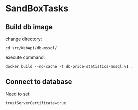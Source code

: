 # SandBoxTasks
## Build db image
change directory:
````
cd src/WebApi/db-mssql/
````
execute command:
````
docker build --no-cache -t db-price-statistics-mssql:v1 .
````
## Connect to database
Need to set:
````
trustServerCertificate=true
````
